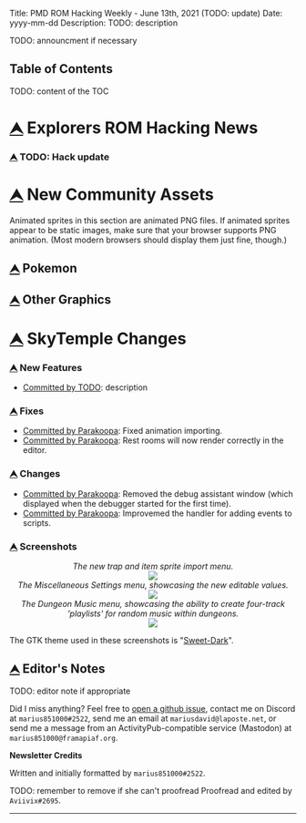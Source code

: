 Title: PMD ROM Hacking Weekly - June 13th, 2021 (TODO: update)
Date: yyyy-mm-dd
Description: TODO: description

<style>
details summary > * { 
  display: inline;
}
</style>

TODO: announcment if necessary

<h2 id="ToC">Table of Contents</h2>

TODO: content of the TOC

<h1 id="HackNews"><a href="#ToC">⮝</a>  Explorers ROM Hacking News</h1>

<h3 id="HackNews-A"><a href="#ToC">⮝</a>  TODO: Hack update </h3>

<h1 id="NewAssets"><a href="#ToC">⮝</a>  New Community Assets</h1>

Animated sprites in this section are animated PNG files. If animated sprites appear to be static images, make sure that your browser supports PNG animation. (Most modern browsers should display them just fine, though.)

<h2 id="NewAssets-Pokemon"><a href="#ToC">⮝</a>  Pokemon</h2>

<h2 id="NewAssets-Graphics"><a href="#ToC">⮝</a>  Other Graphics</h2>

<h1 id="SkyTemple"><a href="#ToC">⮝</a>  SkyTemple Changes</h1>

<h3 id="SkyTemple-NewFeatures"><a href="#ToC">⮝</a>  New Features</h3>

- [Committed by TODO](...): description

<h3 id="SkyTemple-Fixes"><a href="#ToC">⮝</a>  Fixes</h3>

- [Committed by Parakoopa](https://github.com/SkyTemple/skytemple-dtef/commit/064930191e674288d684792095dc3567846ec0c1): Fixed animation importing.
- [Committed by Parakoopa](https://github.com/SkyTemple/skytemple/commit/9f5099d0b9f54283a700557d42bb505ba4b0b3bb): Rest rooms will now render correctly in the editor.


<h3 id="SkyTemple-Changes"><a href="#ToC">⮝</a>  Changes</h3>

- [Committed by Parakoopa](https://github.com/SkyTemple/skytemple-ssb-debugger/commit/5f36b3701610f0e42609dda37055d29e667b04ba): Removed the debug assistant window (which displayed when the debugger started for the first time).
- [Committed by Parakoopa](https://github.com/SkyTemple/skytemple-ssb-debugger/commit/1bfe8c6df015faab65e46819dc8f8fa57586217d): Improvemed the handler for adding events to scripts.



<h3 id="SkyTemple-Screenshots"><a href="#ToC">⮝</a>  Screenshots</h3>

<div align="center">
<i>The new trap and item sprite import menu.</i><br><img src="/images/16-traps.png">
<br><i>The Miscellaneous Settings menu, showcasing the new editable values.</i><br><img src="/images/16-misc.png">
<br><i>The Dungeon Music menu, showcasing the ability to create four-track 'playlists' for random music within dungeons.</i><br><img src="/images/16-musics.png">
</div>

The GTK theme used in these screenshots is "[Sweet-Dark](https://github.com/EliverLara/Sweet)".

<h2 id="EditorNotes"><a href="#ToC">⮝</a>  Editor's Notes</h2>

TODO: editor note if appropriate

Did I miss anything? Feel free to [open a github issue](https://github.com/marius851000/pmd_hack_weekly/issues), contact me on Discord at ``marius851000#2522``, send me an email at ``mariusdavid@laposte.net``, or send me a message from an ActivityPub-compatible service (Mastodon) at ``marius851000@framapiaf.org``.

**Newsletter Credits**

Written and initially formatted by ``marius851000#2522``.

TODO: remember to remove if she can't proofread
Proofread and edited by ``Aviivix#2695``.

---